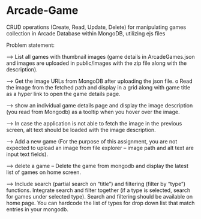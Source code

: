 # Arcade-Game
CRUD operations (Create, Read, Update, Delete) for manipulating games collection in Arcade Database within MongoDB, utilizing ejs files

Problem statement:

--> List all games with thumbnail images (game details in ArcadeGames.json and images are uploaded in public/images with the zip file along with the description).

--> Get the image URLs from MongoDB after uploading the json file. o Read the image from the fetched path and display in a grid along with game title as a hyper link to open the game details page.

--> show an individual game details page and display the image description (you read from Mongodb) as a tooltip when you hover over the image.

--> In case the application is not able to fetch the image in the previous screen, alt text should be loaded with the image description.

--> Add a new game (For the purpose of this assignment, you are not expected to upload an image from file explorer – image path and alt text are input text fields).

--> delete a game – Delete the game from mongodb and display the latest list of games on home screen.

--> Include search (partial search on “title”) and filtering (filter by “type”) functions. Integrate search and filter together (if a type is selected, search for games under selected type). Search and filtering should be available on home page. You can hardcode the list of types for drop down list that match entries in your mongodb.
